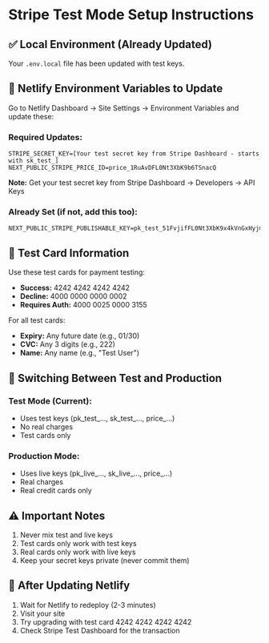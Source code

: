 # Stripe Test Mode Setup Instructions

## ✅ Local Environment (Already Updated)
Your `.env.local` file has been updated with test keys.

## 📝 Netlify Environment Variables to Update

Go to Netlify Dashboard → Site Settings → Environment Variables and update these:

### Required Updates:
```
STRIPE_SECRET_KEY=[Your test secret key from Stripe Dashboard - starts with sk_test_]
NEXT_PUBLIC_STRIPE_PRICE_ID=price_1RuAvDFL0Nt3XbK9b6TSnacQ
```

**Note:** Get your test secret key from Stripe Dashboard → Developers → API Keys

### Already Set (if not, add this too):
```
NEXT_PUBLIC_STRIPE_PUBLISHABLE_KEY=pk_test_51FvjifFL0Nt3XbK9x4kVnGxHyjmUeIlg9tvfmbBe9e2yve2bm02DOHSYjV8rWqFnD0cDui7C8Ec2mouMOkMKs7Ej00gf6YAvIM
```

## 🧪 Test Card Information
Use these test cards for payment testing:
- **Success:** 4242 4242 4242 4242
- **Decline:** 4000 0000 0000 0002
- **Requires Auth:** 4000 0025 0000 3155

For all test cards:
- **Expiry:** Any future date (e.g., 01/30)
- **CVC:** Any 3 digits (e.g., 222)
- **Name:** Any name (e.g., "Test User")

## 🔄 Switching Between Test and Production

### Test Mode (Current):
- Uses test keys (pk_test_..., sk_test_..., price_...)
- No real charges
- Test cards only

### Production Mode:
- Uses live keys (pk_live_..., sk_live_..., price_...)
- Real charges
- Real credit cards only

## ⚠️ Important Notes
1. Never mix test and live keys
2. Test cards only work with test keys
3. Real cards only work with live keys
4. Keep your secret keys private (never commit them)

## 🚀 After Updating Netlify
1. Wait for Netlify to redeploy (2-3 minutes)
2. Visit your site
3. Try upgrading with test card 4242 4242 4242 4242
4. Check Stripe Test Dashboard for the transaction
